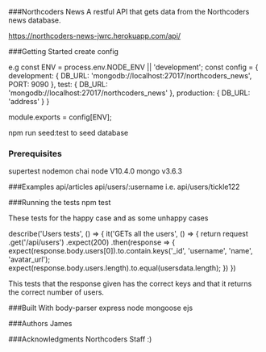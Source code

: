 ###Northcoders News
A restful API that gets data from the Northcoders news database.

https://northcoders-news-jwrc.herokuapp.com/api/

###Getting Started
create config 

e.g 
const ENV = process.env.NODE_ENV || 'development';
const config = {
  development: {
    DB_URL: 'mongodb://localhost:27017/northcoders_news',
    PORT: 9090
  },
  test: {
    DB_URL: 'mongodb://localhost:27017/northcoders_news'
  },
  production: {
    DB_URL: 'address'
  }
}

module.exports = config[ENV];

npm run seed:test to seed database

### Prerequisites
supertest
nodemon
chai
node V10.4.0
mongo v3.6.3

###Examples
api/articles
api/users/:username i.e. api/users/tickle122

###Running the tests
npm test

These tests for the happy case and as some unhappy cases

  describe('Users tests', () => {
    it('GETs all the users', () => {
      return request
        .get('/api/users')
        .expect(200)
        .then(response => {
          expect(response.body.users[0]).to.contain.keys('_id', 'username', 'name', 'avatar_url');
          expect(response.body.users.length).to.equal(usersdata.length);
        })
    })

This tests that the response given has the correct keys and that it returns the correct number of users.

###Built With
body-parser
express
node
mongoose
ejs

###Authors
James 

###Acknowledgments
Northcoders Staff :) 
